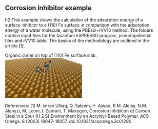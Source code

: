 <h2>Corrosion inhibitor example</h2>h2
This example shows the calculation of the adsorption energy of a surface inhibitor to a (110) Fe surface in comparison with the adsorption energy of a water molecule, using the PBEsol+rVV10 method. The folders contain input files for the Quantum ESPRESSO program, pseudopotential files and rVV10 table. The basics of the methodology are outlined in the article [1].

Organic dimer on top of (110) Fe surface slab:
</br>
<img src="https://github.com/mxm2/corrosion_inhibition/blob/main/1.bmp" width=50% height=50%>
 
References:
[1]	M. Imran Ulhaq, Q. Saleem, H. Ajwad, R.M. Aleisa, N.M. Alanazi, M. Leoni, I. Zahrani, T. Makogon, Corrosion Inhibition of Carbon Steel in a Sour (H 2 S) Environment by an Acryloyl-Based Polymer, ACS Omega. 8 (2023) 18047–18057. doi:10.1021/acsomega.3c01290.

